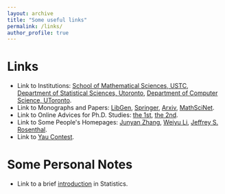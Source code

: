 ```yaml
---
layout: archive
title: "Some useful links"
permalink: /links/
author_profile: true
---
```

# Links
* Link to Institutions: [School of Mathematical Sciences, USTC](http://math.ustc.edu.cn/), [Department of Statistical Sciences, Utoronto](https://www.statistics.utoronto.ca/), [Department of Computer Science, UToronto](https://web.cs.toronto.edu/about/our-department).
* Link to Monographs and Papers: [LibGen](http://libgen.rs/), [Springer](https://www.springer.com/), [Arxiv](https://arxiv.org/), [MathSciNet](http://www.ams.org/mathscinet/).
* Link to Online Advices for Ph.D. Studies: [the 1st](http://www-stat.wharton.upenn.edu/~steele/Rants/AdviceGS.html), [the 2nd](http://www.cs.cmu.edu/~mblum/research/pdf/grad.html).
* Link to Some People's Homepages: [Junyan Zhang](https://www.zhangjy9610.me/index-cn.html), [Weiyu Li](http://home.ustc.edu.cn/~liweiyu/index.html), [Jeffrey S. Rosenthal](http://probability.ca/jeff/).
* Link to [Yau Contest](http://yau-contest.com/).  

# Some Personal Notes
* Link to a brief [introduction](https://github.com/HengchaoChen/HengchaoChen.github.io/raw/master/files/Introduction.pdf/) in Statistics.

